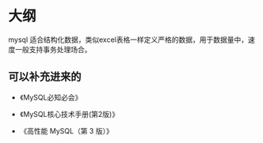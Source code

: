 
# 大纲

mysql 适合结构化数据，类似excel表格一样定义严格的数据，用于数据量中，速度一般支持事务处理场合。


## 可以补充进来的

- 《MySQL必知必会》
- 《MySQL核心技术手册(第2版)》

- 《高性能 MySQL（第 3 版）》
